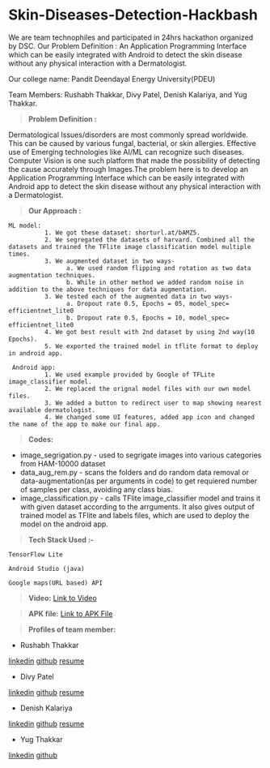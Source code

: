# Skin-Diseases-Detection-Hackbash

We are team technophiles and participated in 24hrs hackathon organized by DSC. Our Problem Definition : An Application Programming Interface which can be easily integrated with Android to detect the skin disease without any physical interaction with a Dermatologist. 

Our college name: Pandit Deendayal Energy University(PDEU)

Team Members: Rushabh Thakkar, Divy Patel, Denish Kalariya, and Yug Thakkar.


> **Problem Definition :**

Dermatological Issues/disorders are most commonly spread worldwide. This can be caused by various fungal, bacterial, or skin allergies. Effective use of Emerging technologies like AI/ML can recognize such diseases. Computer Vision is one such platform that made the possibility of detecting the cause accurately through Images.The problem here is to develop an Application Programming Interface which can be easily integrated with Android app to detect the skin disease without any physical interaction with a Dermatologist.


> **Our Approach :**

    ML model:
              1. We got these dataset: shorturl.at/bAMZ5.
              2. We segregated the datasets of harvard. Combined all the datasets and trained the TFlite image classification model multiple times.
              3. We augmented dataset in two ways-
                    a. We used random flipping and rotation as two data augmentation techniques.
                    b. While in other method we added random noise in addition to the above techniques for data augmentation.
              3. We tested each of the augmented data in two ways-
                    a. Dropout rate 0.5, Epochs = 05, model_spec= efficientnet_lite0
                    b. Dropout rate 0.5, Epochs = 10, model_spec= efficientnet_lite0
              4. We got best result with 2nd dataset by using 2nd way(10 Epochs).
              5. We exported the trained model in tflite format to deploy in android app.

     Android app:
              1. We used example provided by Google of TFLite image_classifier model.
              2. We replaced the orignal model files with our own model files.
              3. We added a button to redirect user to map showing nearest available dermatologist.
              4. We changed some UI features, added app icon and changed the name of the app to make our final app.
  
  
> **Codes:**   
    
- image_segrigation.py - used to segrigate images into various categories from HAM-10000 dataset
- data_aug_rem.py - scans the folders and do random data removal or data-augmentation(as per arguments in code) to get requiered number of samples per class, avoiding any class bias.
- image_classification.py - calls TFlite image_classifier model and trains it with given dataset according to the arrguments. It also gives output of trained model as TFlite and labels files, which are used to deploy the model on the android app.


> **Tech Stack Used :-**

    TensorFlow Lite

    Android Studio (java)

    Google maps(URL based) API


> **Video:** [Link to Video](https://youtu.be/bV5bhKFsdYY)


> **APK file:** [Link to APK File](https://drive.google.com/file/d/10DnwVU_na934VCRcrFEpBOYV6pfqOaVp/view?usp=sharing)


> **Profiles of team member:**

- Rushabh Thakkar

[linkedin](https://www.linkedin.com/in/rushabhthakkar/)
[github](https://github.com/rushabh1605)
[resume](https://drive.google.com/file/d/1MrEST2m7OiMRPsB-F7QaoezXCIzPOo8W/view?usp=sharing)

- Divy Patel

[linkedin](www.linkedin.com/in/divy-patel-7b369118b)
[github](https://github.com/Divy2000)
[resume](https://drive.google.com/file/d/15co1lwJ51Ld9ydJyfPFAF2lXNLlU-3ZA/view?usp=sharing)

- Denish Kalariya

[linkedin](https://www.linkedin.com/in/denish-kalariya-b22a641ba/)
[github](https://github.com/Dk-21)
[resume](https://drive.google.com/file/d/1gPyanEH-bpqPr0HxINCMX1v-Ufz2Jbm2/view?usp=sharing)

- Yug Thakkar

[linkedin](https://www.linkedin.com/in/yug-thakkar-6a0021179/)
[github](https://github.com/yugthakkar16)

